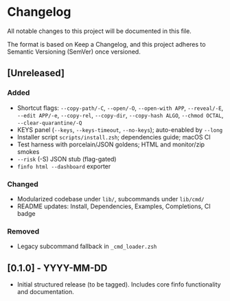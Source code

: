 # Changelog

All notable changes to this project will be documented in this file.

The format is based on Keep a Changelog, and this project adheres to Semantic Versioning (SemVer) once versioned.

## [Unreleased]
### Added
- Shortcut flags: `--copy-path/-C`, `--open/-O`, `--open-with APP`, `--reveal/-E`, `--edit APP/-e`, `--copy-rel`, `--copy-dir`, `--copy-hash ALGO`, `--chmod OCTAL`, `--clear-quarantine/-Q`
- KEYS panel (`--keys`, `--keys-timeout`, `--no-keys`); auto-enabled by `--long`
- Installer script `scripts/install.zsh`; dependencies guide; macOS CI
- Test harness with porcelain/JSON goldens; HTML and monitor/zip smokes
- `--risk` (-S) JSON stub (flag-gated)
- `finfo html --dashboard` exporter

### Changed
- Modularized codebase under `lib/`, subcommands under `lib/cmd/`
- README updates: Install, Dependencies, Examples, Completions, CI badge

### Removed
- Legacy subcommand fallback in `_cmd_loader.zsh`

## [0.1.0] - YYYY-MM-DD
- Initial structured release (to be tagged). Includes core finfo functionality and documentation.
